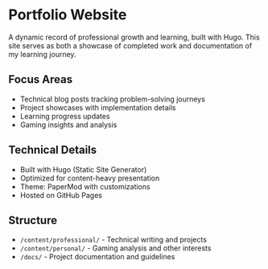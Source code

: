# Portfolio Website

A dynamic record of professional growth and learning, built with Hugo. This site serves as both a showcase of completed work and documentation of my learning journey.

## Focus Areas

- Technical blog posts tracking problem-solving journeys
- Project showcases with implementation details
- Learning progress updates
- Gaming insights and analysis

## Technical Details

- Built with Hugo (Static Site Generator)
- Optimized for content-heavy presentation
- Theme: PaperMod with customizations
- Hosted on GitHub Pages

## Structure

- `/content/professional/` - Technical writing and projects
- `/content/personal/` - Gaming analysis and other interests
- `/docs/` - Project documentation and guidelines